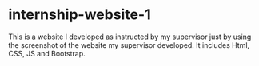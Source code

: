 # internship-website-1
This is a website I developed as instructed by my supervisor just by using the screenshot of the website my supervisor developed. It includes Html, CSS, JS and Bootstrap.
